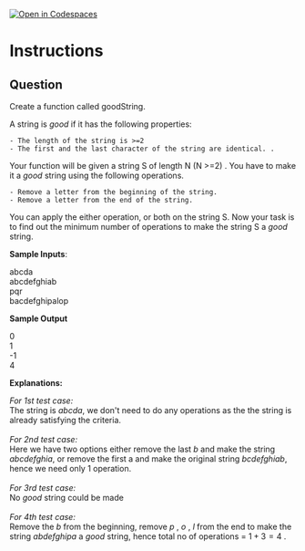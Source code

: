[![Open in Codespaces](https://classroom.github.com/assets/launch-codespace-2972f46106e565e64193e422d61a12cf1da4916b45550586e14ef0a7c637dd04.svg)](https://classroom.github.com/open-in-codespaces?assignment_repo_id=18461519)
# Instructions  

  ## Question
Create a function called goodString.

A string is _good_ if it has the following properties:

    - The length of the string is >=2
    - The first and the last character of the string are identical. .

Your function will be given a string S of length N (N >=2) . You have to make it a _good_ string using the following operations. 

    - Remove a letter from the beginning of the string.
    - Remove a letter from the end of the string.

You can apply the either operation, or both on the string S. Now your task is to find out the minimum number of operations to make the string S a _good_ string.

**Sample Inputs**:

  abcda</br>
  abcdefghiab</br>
  pqr</br>
  bacdefghipalop</br>

**Sample Output**

0</br>
1</br>
-1</br>
4</br>

**Explanations:**

_For 1st test case:_</br>
The string is _abcda_, we don't need to do any operations as the the string is already satisfying the criteria.</br></br>
_For 2nd test case:_</br>
Here we have two options either remove the last _b_ and make the string _abcdefghia_, or remove the first a and make the original string _bcdefghiab_, hence we need only 1 operation.</br></br>
_For 3rd test case:_</br>
No _good_ string could be made</br></br>
_For 4th test case:_</br>
Remove the _b_ from the beginning, remove _p_ , _o_ , _l_ from the end to make the string _abdefghipa_ a _good_ string, hence total no of operations = $1 + 3 = 4$ . 